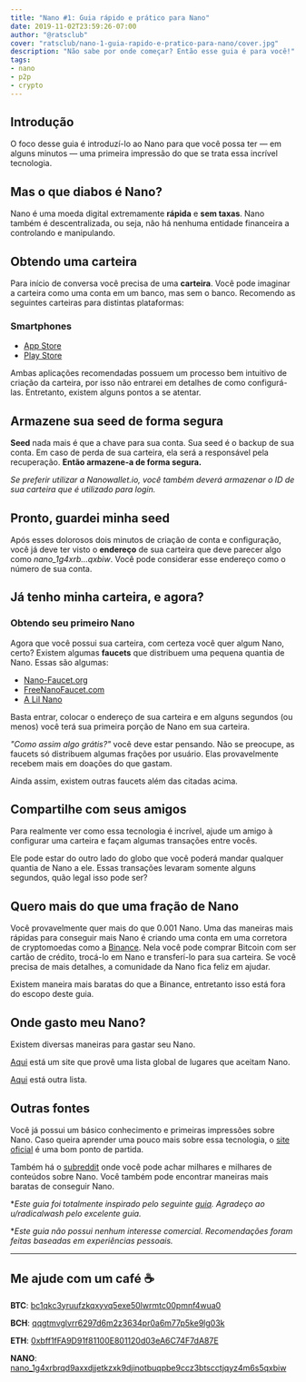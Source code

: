 ```yaml
---
title: "Nano #1: Guia rápido e prático para Nano"
date: 2019-11-02T23:59:26-07:00
author: "@ratsclub"
cover: "ratsclub/nano-1-guia-rapido-e-pratico-para-nano/cover.jpg"
description: "Não sabe por onde começar? Então esse guia é para você!"
tags:
- nano
- p2p
- crypto
---
```


## Introdução

O foco desse guia é introduzí-lo ao Nano para que você possa ter — em alguns minutos — uma primeira impressão do que se trata essa incrível tecnologia.

## Mas o que diabos é Nano?

Nano é uma moeda digital extremamente **rápida** e **sem taxas**. Nano também é descentralizada, ou seja, não há nenhuma entidade financeira a controlando e manipulando.

## Obtendo uma carteira

Para início de conversa você precisa de uma **carteira**. Você pode imaginar a carteira como uma conta em um banco, mas sem o banco. Recomendo as seguintes carteiras para distintas plataformas:

### Smartphones

- [App Store](https://itunes.apple.com/us/app/natrium/id1451425707)
- [Play Store](https://play.google.com/store/apps/details?id=co.banano.natriumwallet&hl=en_US)

Ambas aplicações recomendadas possuem um processo bem intuitivo de criação da carteira, por isso não entrarei em detalhes de como configurá-las. Entretanto, existem alguns pontos a se atentar.

## Armazene sua seed de forma segura

**Seed** nada mais é que a chave para sua conta. Sua seed é o backup de sua conta. Em caso de perda de sua carteira, ela será a responsável pela recuperação. **Então armazene-a de forma segura.**

*Se preferir utilizar a Nanowallet.io, você também deverá armazenar o ID de sua carteira que é utilizado para login.*

## Pronto, guardei minha seed

Após esses dolorosos dois minutos de criação de conta e configuração, você já deve ter visto o **endereço** de sua carteira que deve parecer algo como *nano_1g4xrb…qxbiw*. Você pode considerar esse endereço como o número de sua conta.

## Já tenho minha carteira, e agora?

### Obtendo seu primeiro Nano

Agora que você possui sua carteira, com certeza você quer algum Nano, certo? Existem algumas **faucets** que distribuem uma pequena quantia de Nano. Essas são algumas:

- [Nano-Faucet.org](https://nano-faucet.org/)
- [FreeNanoFaucet.com](https://www.freenanofaucet.com/)
- [A Lil Nano](https://www.freenanofaucet.com/)

Basta entrar, colocar o endereço de sua carteira e em alguns segundos (ou menos) você terá sua primeira porção de Nano em sua carteira.

*"Como assim algo grátis?"* você deve estar pensando. Não se preocupe, as faucets só distribuem algumas frações por usuário. Elas provavelmente recebem mais em doações do que gastam.

Ainda assim, existem outras faucets além das citadas acima.

## Compartilhe com seus amigos

Para realmente ver como essa tecnologia é incrível, ajude um amigo à configurar uma carteira e façam algumas transações entre vocês. 

Ele pode estar do outro lado do globo que você poderá mandar qualquer quantia de Nano a ele. Essas transações levaram somente alguns segundos, quão legal isso pode ser?

## Quero mais do que uma fração de Nano

Você provavelmente quer mais do que 0.001 Nano. Uma das maneiras mais rápidas para conseguir mais Nano é criando uma conta em uma corretora de cryptomoedas como a [Binance](https://www.binance.com/). Nela você pode comprar Bitcoin com ser cartão de crédito, trocá-lo em Nano e transferí-lo para sua carteira. Se você precisa de mais detalhes, a comunidade da Nano fica feliz em ajudar.

Existem maneira mais baratas do que a Binance, entretanto isso está fora do escopo deste guia.

## Onde gasto meu Nano?

Existem diversas maneiras para gastar seu Nano.

[Aqui](https://nanoisfast.com/websites-accepting-nano-payments/) está um site que provê uma lista global de lugares que aceitam Nano. 

[Aqui](https://nanolinks.info/#merchant--donation-related-no-shops-too-many) está outra lista.

## Outras fontes

Você já possui um básico conhecimento e primeiras impressões sobre Nano. Caso queira aprender uma pouco mais sobre essa tecnologia, o [site oficial](https://nano.org/) é uma bom ponto de partida.

Também há o [subreddit](https://www.reddit.com/r/nanocurrency/) onde você pode achar milhares e milhares de conteúdos sobre Nano. Você também pode encontrar maneiras mais baratas de conseguir Nano.

**Este guia foi totalmente inspirado pelo seguinte [guia](https://www.nano-guide.com/). Agradeço ao u/radicalwash pelo excelente guia.*

**Este guia não possui nenhum interesse comercial. Recomendações foram feitas baseadas em experiências pessoais.*

---

## Me ajude com um café ☕

**BTC**: [bc1qkc3yruufzkqxyvq5exe50lwrmtc00pmnf4wua0](bitcoin:bc1qkc3yruufzkqxyvq5exe50lwrmtc00pmnf4wua0)

**BCH**: [qqgtmvglvrr6297d6m2z3634pr0a6m77p5ke9lg03k](bitcoincash:qqgtmvglvrr6297d6m2z3634pr0a6m77p5ke9lg03k)

**ETH**: [0xbff1fFA9D91f81100E801120d03eA6C74F7dA87E](ethereum:0xbff1fFA9D91f81100E801120d03eA6C74F7dA87E)

**NANO**: [nano_1g4xrbrqd9axxdjjetkzxk9djinotbuqpbe9ccz3btscctjqyz4m6s5qxbiw](nano:nano_1g4xrbrqd9axxdjjetkzxk9djinotbuqpbe9ccz3btscctjqyz4m6s5qxbiw)
